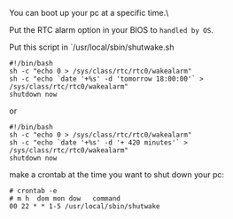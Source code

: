 You can boot up your pc at a specific time.\

Put the RTC alarm option in your BIOS to `handled by OS`.

Put this script in `/usr/local/sbin/shutwake.sh
```
#!/bin/bash 
sh -c "echo 0 > /sys/class/rtc/rtc0/wakealarm" 
sh -c "echo `date '+%s' -d 'tomorrow 18:00:00'` > /sys/class/rtc/rtc0/wakealarm" 
shutdown now
```

or
```
#!/bin/bash 
sh -c "echo 0 > /sys/class/rtc/rtc0/wakealarm" 
sh -c "echo `date '+%s' -d '+ 420 minutes'` > /sys/class/rtc/rtc0/wakealarm" 
shutdown now
```

make a crontab at the time you want to shut down your pc:
```
# crontab -e 
# m h  dom mon dow   command 
00 22 * * 1-5 /usr/local/sbin/shutwake
```

